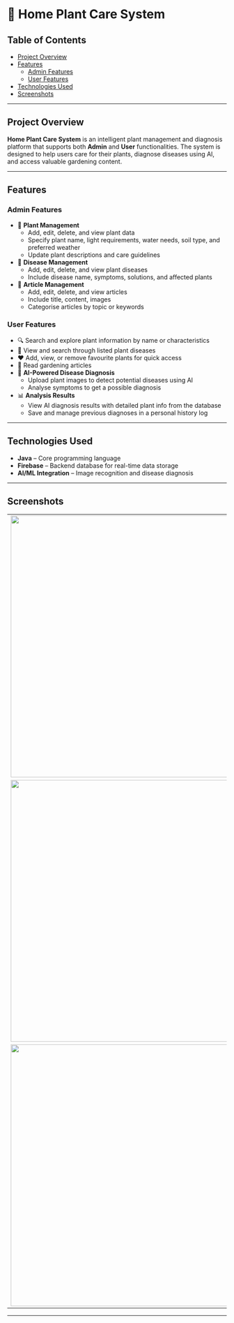 # 🌿 Home Plant Care System

## Table of Contents

- [Project Overview](#-project-overview)
- [Features](#️-features)
  - [Admin Features](#-admin-features)
  - [User Features](#-user-features)
- [Technologies Used](#-technologies-used)
- [Screenshots](#-screenshots)

---

## Project Overview

**Home Plant Care System** is an intelligent plant management and diagnosis platform that supports both **Admin** and **User** functionalities. The system is designed to help users care for their plants, diagnose diseases using AI, and access valuable gardening content.

---

## Features

### Admin Features

- 🌱 **Plant Management**
  - Add, edit, delete, and view plant data
  - Specify plant name, light requirements, water needs, soil type, and preferred weather
  - Update plant descriptions and care guidelines
- 🦠 **Disease Management**
  - Add, edit, delete, and view plant diseases
  - Include disease name, symptoms, solutions, and affected plants
- 📰 **Article Management**
  - Add, edit, delete, and view articles
  - Include title, content, images
  - Categorise articles by topic or keywords

### User Features

- 🔍 Search and explore plant information by name or characteristics
- 🦠 View and search through listed plant diseases
- ❤️ Add, view, or remove favourite plants for quick access
- 📖 Read gardening articles
- 🤖 **AI-Powered Disease Diagnosis**
  - Upload plant images to detect potential diseases using AI
  - Analyse symptoms to get a  possible diagnosis
- 📊 **Analysis Results**
  - View AI diagnosis results with detailed plant info from the database
  - Save and manage previous diagnoses in a personal history log

---

## Technologies Used


- **Java** – Core programming language
- **Firebase** – Backend database for real-time data storage
- **AI/ML Integration** – Image recognition and disease diagnosis

---

## Screenshots
<div align="center">
  <table>
    <tr>
      <td><img src="https://github.com/user-attachments/assets/8a667920-fc1a-463a-8cb0-0bf618a5f761" width="600" height="600"/></td>
      <td><img src="https://github.com/user-attachments/assets/31756eae-a28d-4c5f-a110-6d0e5ef2e3ca" width="600" height="600"/></td>
    </tr>
    <tr>
      <td><img src="https://github.com/user-attachments/assets/77e7bdf5-326f-4841-af15-7ded62ae16a9" width="600" height="600"/></td>
      <td><img src="https://github.com/user-attachments/assets/67cad19b-39f7-43a8-aa9a-6ec45197ee3f" width="600" height="600"/></td>
    </tr>
    <tr>
      <td><img src="https://github.com/user-attachments/assets/9e805962-b856-4d95-a4f5-6b1390e7c369" width="600" height="600"/></td>
      <td><img src="https://github.com/user-attachments/assets/95dbd8bc-49e0-4df3-83db-0969a9887099" width="600" height="600"/></td>
      <td><img src="https://github.com/user-attachments/assets/185c3387-4801-4583-8932-8fd308b94d04" width="600" height="600"/></td>
    </tr>
  </table>
</div>


---

